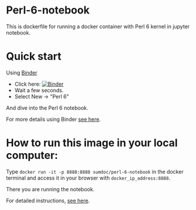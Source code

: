 # Perl-6-notebook
This is dockerfile for running a docker container  with Perl 6 kernel in jupyter notebook.


# Quick start

Using [Binder](https://mybinder.org/)

+ Click here: [![Binder](https://mybinder.org/badge.svg)](https://mybinder.org/v2/gh/sumandoc/Perl-6-notebook/master)
+ Wait a few seconds.
+ Select New -> "Perl 6"

And dive into the Perl 6 notebook.

For more details using Binder [see here](https://sumdoc.wordpress.com/2018/01/04/using-perl-6-notebooks-in-binder/).

# How to run this image in your local computer:

Type `docker run -it -p 8888:8888 sumdoc/perl-6-notebook` in the docker terminal and access it in your browser with
`docker_ip_address:8888`.

There you are running the notebook.

For detailed instructions, [see here](https://sumdoc.wordpress.com/2017/09/06/how-to-run-perl-6-notebook/).


